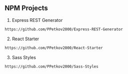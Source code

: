 ## NPM Projects

1. Express REST Generator
```sh
https://github.com/PPetkov2000/Express-REST-Generator
```
2. React Starter
```sh
https://github.com/PPetkov2000/React-Starter
```
3. Sass Styles
```sh
https://github.com/PPetkov2000/Sass-Styles
```
